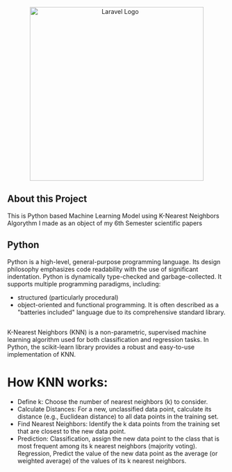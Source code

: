 <p align="center"><a href="https://laravel.com" target="_blank"><img src="https://www.python.org/static/img/python-logo.png" width="400" alt="Laravel Logo"></a></p>

## About this Project
This is Python based Machine Learning Model using K-Nearest Neighbors Algorythm I made as an object of my 6th Semester scientific papers

## Python

Python is a high-level, general-purpose programming language. Its design philosophy emphasizes code readability with the use of significant indentation. Python is dynamically type-checked and garbage-collected. It supports multiple programming paradigms, including:
- structured (particularly procedural)
- object-oriented and functional programming.
It is often described as a "batteries included" language due to its comprehensive standard library.

##
K-Nearest Neighbors (KNN) is a non-parametric, supervised machine learning algorithm used for both classification and regression tasks. In Python, the scikit-learn library provides a robust and easy-to-use implementation of KNN. 

# How KNN works:

- Define k: Choose the number of nearest neighbors (k) to consider.
- Calculate Distances: For a new, unclassified data point, calculate its distance (e.g., Euclidean distance) to all data points in the training set.
- Find Nearest Neighbors: Identify the k data points from the training set that are closest to the new data point.
- Prediction: Classification, assign the new data point to the class that is most frequent among its k nearest neighbors (majority voting). Regression, Predict the value of the new data point as the average (or weighted average) of the values of its k nearest neighbors.

